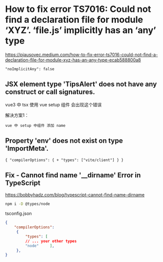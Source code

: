 
# How to fix error TS7016: Could not find a declaration file for module ‘XYZ’. ‘file.js’ implicitly has an ‘any’ type

https://pjausovec.medium.com/how-to-fix-error-ts7016-could-not-find-a-declaration-file-for-module-xyz-has-an-any-type-ecab588800a8


```
"noImplicitAny": false
```


##  JSX element type 'TipsAlert' does not have any construct or call signatures.

vue3 中 tsx 使用 vue setup 组件 会出现这个错误

解决方案1：
```
vue 中 setup 中组件 添加 name
```


## Property 'env' does not exist on type 'ImportMeta'.

```
{ "compilerOptions": { + "types": ["vite/client"] } }
```

## Fix - Cannot find name '__dirname' Error in TypeScript

https://bobbyhadz.com/blog/typescript-cannot-find-name-dirname

```bash
npm i -D @types/node
```

tsconfig.json

``` json
{  
	"compilerOptions": 
	 {     
		 "types": [       
		 // ... your other types       
		 "node"     ],   
     }, 
}
```
